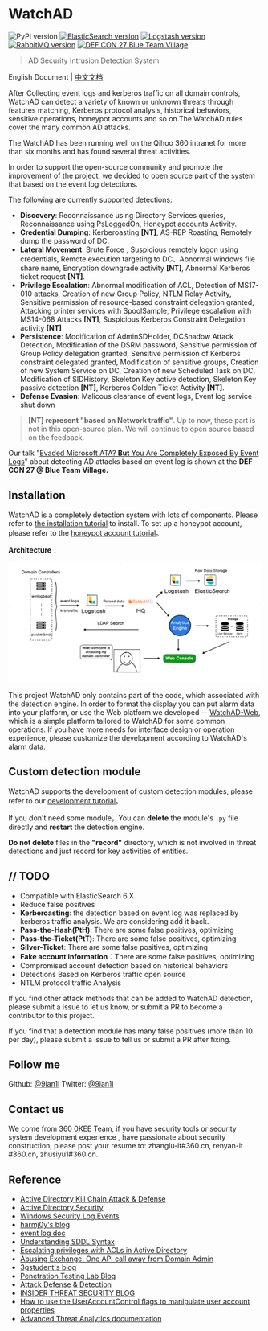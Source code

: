 # WatchAD

![PyPI version](https://img.shields.io/badge/Python-3.6+-blue.svg) [![ElasticSearch version](https://img.shields.io/badge/ElasticSearch-5.X-success.svg)](https://www.elastic.co/guide/en/elasticsearch/reference/5.2/index.html) [![Logstash version](https://img.shields.io/badge/Logstash-6.X-yellowgreen.svg)](https://www.elastic.co/guide/en/logstash/6.2/index.html) [![RabbitMQ version](https://img.shields.io/badge/RabbitMQ-3.7-orange.svg)](https://www.rabbitmq.com/) [![DEF CON 27 Blue Team Village](https://img.shields.io/badge/DEF%20CON%2027-Blue%20Team%20Village-blue.svg)](https://www.blueteamvillage.org/home/dc27/talks#h.p_5uroKErLDdmP)

> AD Security Intrusion Detection System

English Document | [中文文档](./README_zh-cn.md)

After Collecting event logs and kerberos traffic on all domain controls, WatchAD can detect a variety of known or unknown threats through features matching, Kerberos protocol analysis, historical behaviors, sensitive operations, honeypot accounts and so on.The WatchAD rules cover the many common AD attacks.

The WatchAD has been running well on the Qihoo 360 intranet for more than six months and has found several threat activities.

In order to support the open-source community and promote the improvement of the project, we decided to open source part of the system that based on the event log detections.

The following are currently supported detections:
* **Discovery**: Reconnaissance using Directory Services queries, Reconnaissance using PsLoggedOn, Honeypot accounts Activity.
* **Credential Dumping**: Kerberoasting **[NT]**, AS-REP Roasting, Remotely dump the password of DC.
* **Lateral Movement**: Brute Force , Suspicious remotely logon using credentials, Remote execution targeting to DC、Abnormal windows file share name, Encryption downgrade activity **[NT]**, Abnormal Kerberos ticket request **[NT]**.
* **Privilege Escalation**: Abnormal modification of ACL, Detection of MS17-010 attacks, Creation of new Group Policy, NTLM Relay Activity, Sensitive permission of resource-based constraint delegation granted, Attacking printer services with SpoolSample, Privilege escalation with MS14-068 Attacks **[NT]**, Suspicious Kerberos Constraint Delegation activity **[NT]**
* **Persistence**: Modification of AdminSDHolder, DCShadow Attack Detection, Modification of the DSRM password, Sensitive permission of Group Policy delegation granted, Sensitive permission of Kerberos constraint delegated granted, Modification of sensitive groups, Creation of new System Service on DC, Creation of new Scheduled Task on DC, Modification of SIDHistory, Skeleton Key active detection, Skeleton Key passive detection **[NT]**, Kerberos Golden Ticket Activity **[NT]**.
* **Defense Evasion**: Malicous clearance of event logs, Event log service shut down

> **[NT] represent "based on Network traffic"**. Up to now, these part is not in this open-source plan. We will continue to open source based on the feedback.

Our talk "[<u>Evaded Microsoft ATA? **But** You Are Completely Exposed By Event Logs</u>](https://www.blueteamvillage.org/home/dc27/talks#h.p_5uroKErLDdmP)" about detecting AD attacks based on event log is shown at the **DEF CON 27 @ Blue Team Village.**

## Installation


WatchAD is a completely detection system with lots of components. Please refer to [the installation tutorial](https://github.com/0Kee-Team/WatchAD/wiki/install) to install. To set up a honeypot account, please refer to the [honeypot account tutorial](https://github.com/0Kee-Team/WatchAD/wiki/Honeypot-Account)。

**Architecture**：

![Architecture](./images/Architecture.png)

This project WatchAD only contains part of the code, which associated with the detection engine. In order to format the display you can put alarm data into your platform, or use the Web platform we developed -- [WatchAD-Web](https://github.com/0Kee-Team/WatchAD-Web), which is a simple platform tailored to WatchAD for some common operations. If you have more needs for interface design or operation experience, please customize the development according to WatchAD's alarm data.


## Custom detection module

WatchAD supports the development of custom detection modules, please refer to our [development tutorial](https://github.com/0Kee-Team/WatchAD/wiki/Development)。

If you don't need some module，You can **delete** the module's `.py` file directly and **restart** the detection engine.

**Do not delete** files in the **"record"** directory, which is not involved in threat detections and just record for key activities of entities.

## // TODO

- Compatible with ElasticSearch 6.X
- Reduce false positives
- **Kerberoasting**: the detection based on event log was replaced by kerberos traffic analysis. We are considering add it back.
- **Pass-the-Hash(PtH)**: There are some false positives, optimizing
- **Pass-the-Ticket(PtT)**: There are some false positives, optimizing
- **Silver-Ticket**: There are some false positives, optimizing
- **Fake account information**：There are some false positives, optimizing
- Compromised account detection based on historical behaviors
- Detections Based on Kerberos traffic open source
- NTLM protocol traffic Analysis

If you find other attack methods that can be added to WatchAD detection, please submit a issue to let us know, or submit a PR to become a contributor to this project.

If you find that a detection module has many false positives (more than 10 per day), please submit a issue to tell us or submit a PR after fixing.

## Follow me

Github: [@9ian1i](https://github.com/Qianlitp) Twitter: [@9ian1i](https://twitter.com/9ian1i)

## Contact us

We come from 360 [0KEE Team](https://0kee.360.cn/), if you have security tools or security system development experience , have passionate about security construction, please post your resume to: zhanglu-it#360.cn, renyan-it #360.cn, zhusiyu1#360.cn.

## Reference

* [Active Directory Kill Chain Attack & Defense](https://github.com/infosecn1nja/AD-Attack-Defense)
* [Active Directory Security](https://adsecurity.org/)
* [Windows Security Log Events](https://www.ultimatewindowssecurity.com/securitylog/encyclopedia/default.aspx?i=j)
* [harmj0y's blog](https://blog.harmj0y.net/)
* [event log doc](https://docs.microsoft.com/en-us/windows/security/threat-protection/auditing/event-4624)
* [Understanding SDDL Syntax](https://itconnect.uw.edu/wares/msinf/other-help/understanding-sddl-syntax/)
* [Escalating privileges with ACLs in Active Directory](https://blog.fox-it.com/2018/04/26/escalating-privileges-with-acls-in-active-directory/)
* [Abusing Exchange: One API call away from Domain Admin](https://dirkjanm.io/abusing-exchange-one-api-call-away-from-domain-admin/)
* [3gstudent's blog](https://3gstudent.github.io/3gstudent.github.io/)
* [Penetration Testing Lab Blog](https://pentestlab.blog/)
* [Attack Defense & Detection](https://adsecurity.org/?page_id=4031)
* [INSIDER THREAT SECURITY BLOG](https://blog.stealthbits.com/)
* [How to use the UserAccountControl flags to manipulate user account properties](https://support.microsoft.com/en-us/help/305144/how-to-use-useraccountcontrol-to-manipulate-user-account-properties)
* [Advanced Threat Analytics documentation](https://docs.microsoft.com/en-us/advanced-threat-analytics/)